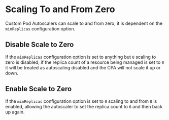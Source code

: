 # Scaling To and From Zero

Custom Pod Autoscalers can scale to and from zero; it is dependent on the
`minReplicas` configuration option.

## Disable Scale to Zero

If the `minReplicas` configuration option is set to anything but `0` scaling to
zero is disabled; if the replica count of a resource being managed is set to `0`
it will be treated as autoscaling disabled and the CPA will not scale it up or
down.

## Enable Scale to Zero

If the `minReplicas` configuration option is set to `0` scaling to and from `0`
is enabled, allowing the autoscaler to set the replica count to `0` and then
back up again.